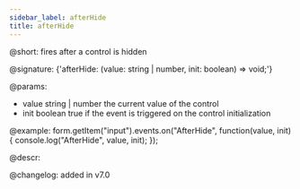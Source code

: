 ```yaml
---
sidebar_label: afterHide
title: afterHide
---          
```


@short: fires after a control is hidden
 
@signature: {'afterHide: (value: string | number, init: boolean) => void;'}

@params:
- value     string | number     the current value of the control
- init      boolean     true if the event is triggered on the control initialization

@example:
form.getItem("input").events.on("AfterHide", function(value, init) {
    console.log("AfterHide", value, init);
});

@descr:

@changelog: added in v7.0
